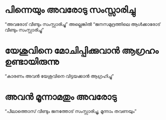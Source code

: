 # പിന്നെയും അവരോടു സംസ്സാരിച്ചു
“അവരോട് വീണ്ടും സംസ്സാരിച്ചു” അല്ലെങ്കിൽ “ജനസമുദ്രത്തിലെ ആൾക്കാരോട് വീണ്ടും സംസ്സാരിച്ചു”
# യേശുവിനെ മോചിപ്പിക്കുവാൻ ആഗ്രഹം ഉണ്ടായിരുന്നു
“കാരണം അവൻ യേശുവിനെ വിട്ടയക്കാൻ ആഗ്രഹിച്ചു”
# അവൻ മൂന്നാമതും അവരോടു
“പീലാത്തൊസ് വീണ്ടും ജനത്തോട് സംസ്സാരിച്ചു, മൂന്നാം തവണയും”
